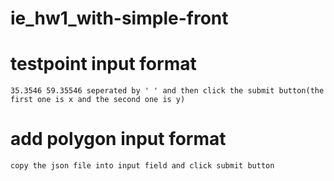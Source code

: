# ie_hw1_with-simple-front
# testpoint input format
    35.3546 59.35546 seperated by ' ' and then click the submit button(the first one is x and the second one is y)
# add polygon input format
    copy the json file into input field and click submit button
